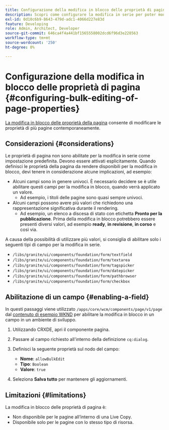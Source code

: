 ```yaml
---
title: Configurazione della modifica in blocco delle proprietà di pagina
description: Scopri come configurare la modifica in serie per poter modificare le proprietà di più pagine contemporaneamente.
exl-id: 0d10c6b9-8643-479d-adc1-4066d227e83d
feature: Developing
role: Admin, Architect, Developer
source-git-commit: 646ca4f4a441bf1565558002dcd6f96d3e228563
workflow-type: tm+mt
source-wordcount: '250'
ht-degree: 0%

---
```


# Configurazione della modifica in blocco delle proprietà di pagina {#configuring-bulk-editing-of-page-properties}

[La modifica in blocco delle proprietà della pagina](/help/sites-cloud/authoring/sites-console/page-properties.md#from-the-sites-console-multiple-pages) consente di modificare le proprietà di più pagine contemporaneamente.

## Considerazioni {#considerations}

Le proprietà di pagina non sono abilitate per la modifica in serie come impostazione predefinita. Devono essere attivati esplicitamente. Quando definisci le proprietà della pagina da rendere disponibili per la modifica in blocco, devi tenere in considerazione alcune implicazioni, ad esempio:

* Alcuni campi sono in genere univoci. È necessario decidere se è utile abilitare questi campi per la modifica in blocco, quando verrà applicato un valore.
   * Ad esempio, i titoli delle pagine sono quasi sempre univoci.
* Alcuni campi possono avere più valori che richiedono una rappresentazione significativa durante il rendering.
   * Ad esempio, un elenco a discesa di stato con etichetta **Pronto per la pubblicazione**. Prima della modifica in blocco potrebbero essere presenti diversi valori, ad esempio **ready**, **in revisione**, **in corso** e così via.

A causa della possibilità di utilizzare più valori, si consiglia di abilitare solo i seguenti tipi di campo per la modifica in serie.

* `/libs/granite/ui/components/foundation/form/textfield`
* `/libs/granite/ui/components/foundation/form/textarea`
* `/libs/granite/ui/components/foundation/form/tagspicker`
* `/libs/granite/ui/components/foundation/form/datepicker`
* `/libs/granite/ui/components/foundation/form/pathbrowser`
* `/libs/granite/ui/components/foundation/form/checkbox`

## Abilitazione di un campo {#enabling-a-field}

In questi passaggi viene utilizzato `/apps/core/wcm/components/page/v1/page` dal [contenuto di esempio WKND](/help/implementing/developing/introduction/develop-wknd-tutorial.md) per abilitare la modifica in blocco in un campo in un ambiente di sviluppo.

1. Utilizzando CRXDE, apri il componente pagina.
1. Passare al campo richiesto all&#39;interno della definizione `cq:dialog`.
1. Definisci la seguente proprietà sul nodo del campo:

   * **Nome**: `allowBulkEdit`
   * **Tipo**: `Boolean`
   * **Valore**: `true`

1. Seleziona **Salva tutto** per mantenere gli aggiornamenti.

## Limitazioni {#limitations}

La modifica in blocco delle proprietà di pagina è:

* Non disponibile per le pagine all’interno di una Live Copy.
* Disponibile solo per le pagine con lo stesso tipo di risorsa.
